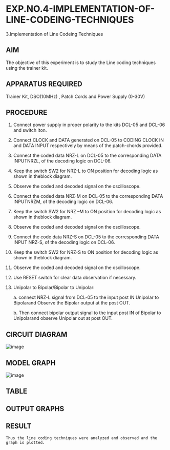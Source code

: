 # EXP.NO.4-IMPLEMENTATION-OF-LINE-CODEING-TECHNIQUES

3.Implementation of Line Codeing Techniques 
  
## AIM    
 
 The objective of this experiment is to study the Line coding techniques using the trainer kit. 
 
## APPARATUS REQUIRED

Trainer Kit, DSO(10MHz) , Patch Cords and Power Supply (0-30V)   

## PROCEDURE
1. Connect power supply in proper polarity to the kits DCL-05 and DCL-06 and switch iton. 

2. Connect CLOCK and DATA generated on DCL-05 to CODING CLOCK IN and 
DATA INPUT respectively by means of the patch-chords provided. 

3. Connect the coded data NRZ-L on DCL-05 to the corresponding DATA INPUTNRZL, of 
the decoding logic on DCL-06. 

4. Keep the switch SW2 for NRZ-L to ON position for decoding logic as shown in theblock 
diagram. 

5. Observe the coded and decoded signal on the oscilloscope. 

6. Connect the coded data NRZ-M on DCL-05 to the corresponding DATA INPUTNRZM, of 
the decoding logic on DCL-06. 

7. Keep the switch SW2 for NRZ –M to ON position for decoding logic as shown in theblock 
diagram. 

8. Observe the coded and decoded signal on the oscilloscope. 

9. Connect the code data NRZ-S on DCL-05 to the corresponding DATA INPUT NRZ-S, of 
the decoding logic on DCL-06. 

10. Keep the switch SW2 for NRZ-S to ON position for decoding logic as shown in theblock 
diagram. 

11. Observe the coded and decoded signal on the oscilloscope. 

12. Use RESET switch for clear data observation if necessary. 

13. Unipolar to Bipolar/Bipolar to Unipolar: 

      a. connect NRZ-L signal from DCL-05 to the input post IN Unipolar to Bipolarand 
        Observe the Bipolar output at the post OUT. 

      b. Then connect bipolar output signal to the input post IN of Bipolar to Unipolarand 
        observe Unipolar out at post OUT.

## CIRCUIT DIAGRAM

![image](https://github.com/user-attachments/assets/074c7b6c-b079-4ee3-93cd-dabcaf0d9d91)


## MODEL GRAPH

![image](https://github.com/user-attachments/assets/2fe686d2-1928-444b-a78e-fa384fb1479b)


## TABLE

## OUTPUT GRAPHS

## RESULT 
     
    Thus the line coding techniques were analyzed and observed and the graph is plotted.
